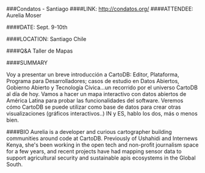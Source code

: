 ###Condatos - Santiago
####LINK:
http://condatos.org/
####ATTENDEE:
Aurelia Moser

####DATE:
Sept. 9-10th

####LOCATION:
Santiago Chile

####Q&A
Taller de Mapas

####SUMMARY

Voy a presentar un breve introducción a CartoDB: Editor, Plataforma, Programa para Desarrolladores; casos de estudio en Datos Abiertos, Gobierno Abierto y Tecnología Cívica…un recorrido por el universo CartoDB al día de hoy. Vamos a hacer un mapa interactivo con datos abiertos de América Latina para probar las funcionalidades del software. Veremos cómo CartoDB se puede utilizar como base de datos para crear otras visualizaciones (gráficos interactivos..)
IN y ES, hablo los dos, más o menos bien.

####BIO
Aurelia is a developer and curious cartographer building communities around code at CartoDB. Previously of Ushahidi and Internews Kenya, she's been working in the open tech and non-profit journalism space for a few years, and recent projects have had mapping sensor data to support agricultural security and sustainable apis ecosystems in the Global South.


